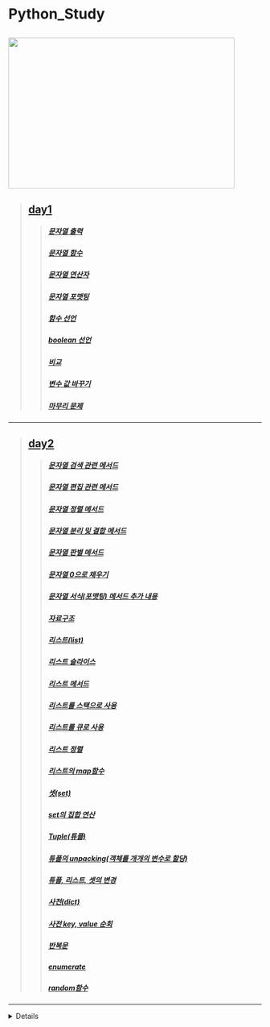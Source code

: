 # Python_Study

<img src="https://mk0analyticsindf35n9.kinstacdn.com/wp-content/uploads/2019/10/python-1.jpg" width="450px" height="300px"></img>
---
>## [day1](https://github.com/bsy3764/Python_Study/blob/main/day01)
>>##### [문자열 출력](https://github.com/bsy3764/Python_Study/blob/main/day01/print.py)
>>##### [문자열 함수](https://github.com/bsy3764/Python_Study/blob/main/day01/str.py)
>>##### [문자열 연산자](https://github.com/bsy3764/Python_Study/blob/main/day01/str1.py)
>>##### [문자열 포맷팅](https://github.com/bsy3764/Python_Study/blob/main/day01/str2.py)
>>##### [함수 선언](https://github.com/bsy3764/Python_Study/blob/main/day01/func.py)
>>##### [boolean 선언](https://github.com/bsy3764/Python_Study/blob/main/day01/bool.py)
>>##### [비교](https://github.com/bsy3764/Python_Study/blob/main/day01/is.py)
>>##### [변수 값 바꾸기](https://github.com/bsy3764/Python_Study/blob/main/day01/swap.py)
>>##### [마무리 문제](https://github.com/bsy3764/Python_Study/blob/main/day01/test.py)

---
>## [day2](https://github.com/bsy3764/Python_Study/blob/main/day02)
>>##### [문자열 검색 관련 메서드](https://github.com/bsy3764/Python_Study/blob/main/day02/str_search.py)
>>##### [문자열 편집 관련 메서드](https://github.com/bsy3764/Python_Study/blob/main/day02/str_strip.py)
>>##### [문자열 정렬 메서드](https://github.com/bsy3764/Python_Study/blob/main/day02/str_sort.py)
>>##### [문자열 분리 및 결합 메서드](https://github.com/bsy3764/Python_Study/blob/main/day02/str_split.py)
>>##### [문자열 판별 메서드](https://github.com/bsy3764/Python_Study/blob/main/day02/str_is.py)
>>##### [문자열 0으로 채우기](https://github.com/bsy3764/Python_Study/blob/main/day02/str_0.py)
>>##### [문자열 서식(포맷팅) 메서드 추가 내용](https://github.com/bsy3764/Python_Study/blob/main/day02/str_format.py)
>>##### [자료구조](https://github.com/bsy3764/Python_Study/blob/main/day02/data_struc.py)
>>##### [리스트(list)](https://github.com/bsy3764/Python_Study/blob/main/day02/list.py)
>>##### [리스트 슬라이스](https://github.com/bsy3764/Python_Study/blob/main/day02/list1.py)
>>##### [리스트 메서드](https://github.com/bsy3764/Python_Study/blob/main/day02/list2.py)
>>##### [리스트를 스택으로 사용](https://github.com/bsy3764/Python_Study/blob/main/day02/list_stack.py)
>>##### [리스트를 큐로 사용](https://github.com/bsy3764/Python_Study/blob/main/day02/list_queue.py)
>>##### [리스트 정렬](https://github.com/bsy3764/Python_Study/blob/main/day02/list_sort.py)
>>##### [리스트의 map함수](https://github.com/bsy3764/Python_Study/blob/main/day02/list_map.py)
>>##### [셋(set)](https://github.com/bsy3764/Python_Study/blob/main/day02/set.py)
>>##### [set의 집합 연산](https://github.com/bsy3764/Python_Study/blob/main/day02/set1.py)
>>##### [Tuple(튜플)](https://github.com/bsy3764/Python_Study/blob/main/day02/tuple.py)
>>##### [튜플의 unpacking(객체를 개개의 변수로 할당)](https://github.com/bsy3764/Python_Study/blob/main/day02/tuple1.py)
>>##### [튜플, 리스트, 셋의 변경](https://github.com/bsy3764/Python_Study/blob/main/day02/data_struc_change.py)
>>##### [사전(dict)](https://github.com/bsy3764/Python_Study/blob/main/day02/dict.py)
>>##### [사전 key, value 순회](https://github.com/bsy3764/Python_Study/blob/main/day02/dict1.py)
>>##### [반복문](https://github.com/bsy3764/Python_Study/blob/main/day02/for.py)
>>##### [enumerate](https://github.com/bsy3764/Python_Study/blob/main/day02/enumerate.py)
>>##### [random함수](https://github.com/bsy3764/Python_Study/blob/main/day02/random.py)
---
<details>
  <h2><summary>day01</summary></h2>
<div markdown="1">

>## [day1](https://github.com/bsy3764/Python_Study/blob/main/day01)
>>##### [문자열 출력](https://github.com/bsy3764/Python_Study/blob/main/day01/print.py)
>>##### [문자열 함수](https://github.com/bsy3764/Python_Study/blob/main/day01/str.py)
>>##### [문자열 연산자](https://github.com/bsy3764/Python_Study/blob/main/day01/str1.py)
>>##### [문자열 포맷팅](https://github.com/bsy3764/Python_Study/blob/main/day01/str2.py)
>>##### [함수 선언](https://github.com/bsy3764/Python_Study/blob/main/day01/func.py)
>>##### [boolean 선언](https://github.com/bsy3764/Python_Study/blob/main/day01/bool.py)
>>##### [비교](https://github.com/bsy3764/Python_Study/blob/main/day01/is.py)
>>##### [변수 값 바꾸기](https://github.com/bsy3764/Python_Study/blob/main/day01/swap.py)
>>##### [마무리 문제](https://github.com/bsy3764/Python_Study/blob/main/day01/test.py)

</div>
</details>

